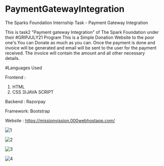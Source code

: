 # PaymentGatewayIntegration
The Sparks Foundation Internship Task - Payment Gateway Integration 

This is task2 "Payment gateway Integration" of The Spark Foundation under their #GRIPJULY21 Program
This is a Simple Donation Website to the poor one's.You can Donate as much as you can.
Once the payment is done and invoice will be generated and email will be sent to the user for the payment received. The
invoice will contain the amount and all other necessary details.

#Languages Used

Frontend :

1) HTML
2) CSS
3)JAVA SCRIPT

Backend :
Razorpay

Framework:
Bootstrap

Website :
https://missionvission.000webhostapp.com/

![1](https://user-images.githubusercontent.com/76156666/124948248-25123600-e02e-11eb-9afb-33a529bc399f.png)

![2](https://user-images.githubusercontent.com/76156666/124948712-918d3500-e02e-11eb-8b04-2406aa4a95b0.png)

![3](https://user-images.githubusercontent.com/76156666/124949128-ecbf2780-e02e-11eb-90db-27eb609af26d.png)

![4](https://user-images.githubusercontent.com/76156666/124950690-45db8b00-e030-11eb-85bd-69a6e0746c75.png)




